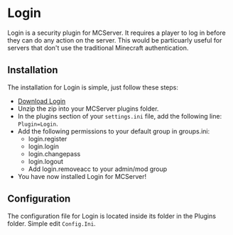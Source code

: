 Login
=====

Login is a security plugin for MCServer. It requires a player to log in before they can do any action on the server. This would be particuarly useful for servers that don't use the traditional Minecraft authentication.

Installation
------------

The installation for Login is simple, just follow these steps:

 * [Download Login](https://github.com/STRWarrior/Login/archive/master.zip)
 * Unzip the zip into your MCServer plugins folder.
 * In the plugins section of your `settings.ini` file, add the following line: `Plugin=Login`.
 * Add the following permissions to your default group in groups.ini:
   * login.register
   * login.login
   * login.changepass
   * login.logout
   * Add login.removeacc to your admin/mod group
 * You have now installed Login for MCServer!

Configuration
-------------

The configuration file for Login is located inside its folder in the Plugins folder. Simple edit `Config.Ini`.
